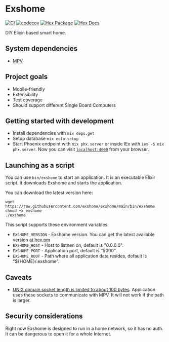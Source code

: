 # Exshome

[![CI](https://github.com/exshome/exshome/workflows/CI/badge.svg?branch=main)](https://github.com/exshome/exshome/actions/workflows/ci.yml?query=branch%3Amain)
[![codecov](https://codecov.io/gh/exshome/exshome/branch/main/graph/badge.svg?token=N0HBNURO8P)](https://codecov.io/gh/exshome/exshome)
[![Hex Package](https://img.shields.io/hexpm/v/exshome.svg?color=green)](https://hex.pm/packages/exshome)
[![Hex Docs](https://img.shields.io/badge/hex-docs-blue.svg)](https://hexdocs.pm/exshome)

DIY Elixir-based smart home.

## System dependencies
- [MPV](https://mpv.io/)

## Project goals
- Mobile-friendly
- Extensibility
- Test coverage
- Should support different Single Board Computers

## Getting started with development
- Install dependencies with `mix deps.get`
- Setup database `mix ecto.setup`
- Start Phoenix endpoint with `mix phx.server` or inside IEx with `iex -S mix phx.server`. Now you can visit [`localhost:4000`](http://localhost:4000) from your browser.

## Launching as a script
You can use `bin/exshome` to start an application. It is an executable Elixir script. It downloads Exshome and starts the application.

You can download the latest version here:
```
wget https://raw.githubusercontent.com/exshome/exshome/main/bin/exshome
chmod +x exshome
./exshome
```

This script supports these environment variables:
- `EXSHOME_VERSION` - Exshome version. You can get the latest available version [at hex.pm](https://hex.pm/packages/exshome)
- `EXSHOME_HOST` - Host to listnen on, default is "0.0.0.0".
- `EXSHOME_PORT` - Application port, default is "5000".
- `EXSHOME_ROOT` - Path where all application data resides, default is "${HOME}/.exshome".

## Caveats
- [UNIX domain socket length is limited to about 100 bytes](https://unix.stackexchange.com/questions/367008/why-is-socket-path-length-limited-to-a-hundred-chars). Application uses these sockets to communicate with MPV. It will not work if the path is larger.

## Security considerations
Right now Exshome is designed to run in a home network, so it has no auth. It can be dangerous to open it for a whole Internet.

